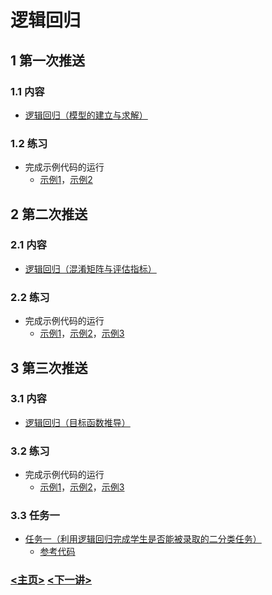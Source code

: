 # 逻辑回归

## 1 第一次推送

### 1.1 内容

- [逻辑回归（模型的建立与求解）](https://mp.weixin.qq.com/s/QNds12K8v9tuHnOFcY-0ag)

### 1.2 练习

- 完成示例代码的运行
  - [示例1](./101_visualization.py)，[示例2](102_decision_boundary.py)

## 2 第二次推送

### 2.1 内容

- [逻辑回归（混淆矩阵与评估指标）](https://mp.weixin.qq.com/s/COz9WNXSIBij2x1-dtEoJA)

### 2.2 练习

- 完成示例代码的运行
  - [示例1](./201_metrics.py)，[示例2](./202_one_vs_all.py)，[示例3](203_one_vs_all_train.py)

## 3 第三次推送

### 3.1 内容

- [逻辑回归（目标函数推导）](https://mp.weixin.qq.com/s/g6x2o_FN3Ndi_RhDpxCJWg)

### 3.2 练习

- 完成示例代码的运行
  - [示例1](./301_sigmoid.py)，[示例2](./302_implementation.py)，[示例3](303_implementation_multi_class.py)

### 3.3 任务一

- [任务一（利用逻辑回归完成学生是否能被录取的二分类任务）](https://mp.weixin.qq.com/s/VTCAMZhuxhtwM-pl59c9oA)
  - [参考代码](./304_task1.py)



### [<主页>](../README.md)    [<下一讲>](../03_ModelOptimization/README.md)

